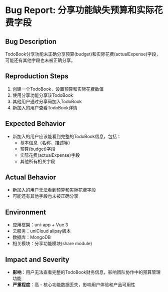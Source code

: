 # Bug Report: 分享功能缺失预算和实际花费字段

## Bug Description
TodoBook分享功能未正确分享预算(budget)和实际花费(actualExpense)字段，可能还有其他字段也未被正确分享。

## Reproduction Steps
1. 创建一个TodoBook，设置预算和实际花费数值
2. 使用分享功能分享该TodoBook
3. 其他用户通过分享码加入TodoBook
4. 新加入的用户查看TodoBook详情

## Expected Behavior
- 新加入的用户应该能看到完整的TodoBook信息，包括：
  - 基本信息（名称、描述等）
  - 预算(budget)字段
  - 实际花费(actualExpense)字段
  - 其他所有相关字段

## Actual Behavior
- 新加入的用户无法看到预算和实际花费字段
- 可能还有其他字段也未被正确分享

## Environment
- 应用框架：uni-app + Vue 3
- 云服务：uniCloud alipay版本
- 数据库：MongoDB
- 相关模块：分享功能模块(share module)

## Impact and Severity
- **影响**：用户无法查看完整的TodoBook财务信息，影响团队协作中的预算管理功能
- **严重程度**：高 - 核心功能数据丢失，影响用户体验和产品可用性